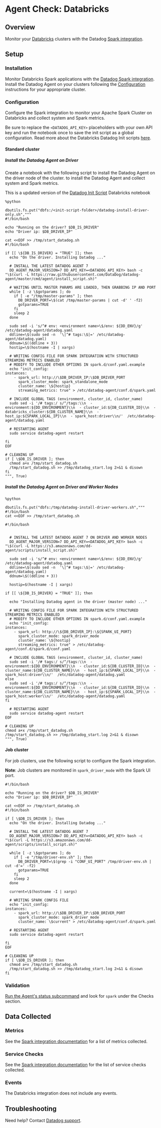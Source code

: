 # Agent Check: Databricks

## Overview

Monitor your [Databricks][1] clusters with the Datadog [Spark integration][6].

## Setup

### Installation

Monitor Databricks Spark applications with the [Datadog Spark integration][2]. Install the Datadog Agent on your clusters following the [Configuration](#configuration) instructions for your appropriate cluster.

### Configuration

Configure the Spark integration to monitor your Apache Spark Cluster on Databricks and collect system and Spark metrics.

Be sure to replace the `<DATADOG_API_KEY>` placeholders with your own API key and run the notebook once to save the init script as a global configuration. Read more about the Databricks Datadog Init scripts [here][2].

#### Standard cluster

<!-- xxx tabs xxx -->
<!-- xxx tab "Driver only" xxx -->
##### Install the Datadog Agent on Driver
Create a notebook with the following script to install the Datadog Agent on the driver node of the cluster.
to install the Datadog Agent and collect system and Spark metrics.

This is a updated version of the [Datadog Init Script][4] Databricks notebook

```shell script
%python 

dbutils.fs.put("dbfs:/<init-script-folder>/datadog-install-driver-only.sh","""
#!/bin/bash

echo "Running on the driver? $DB_IS_DRIVER"
echo "Driver ip: $DB_DRIVER_IP"

cat <<EOF >> /tmp/start_datadog.sh
#!/bin/bash

if [[ \${DB_IS_DRIVER} = "TRUE" ]]; then
  echo "On the driver. Installing Datadog ..."
  
  # INSTALL THE LATEST DATADOG AGENT 7
  DD_AGENT_MAJOR_VERSION=7 DD_API_KEY=<DATADOG_API_KEY> bash -c "\$(curl -L https://raw.githubusercontent.com/DataDog/datadog-agent/master/cmd/agent/install_script.sh)"
  
  # WAITING UNTIL MASTER PARAMS ARE LOADED, THEN GRABBING IP AND PORT
  while [ -z \$gotparams ]; do
    if [ -e "/tmp/master-params" ]; then
      DB_DRIVER_PORT=\$(cat /tmp/master-params | cut -d' ' -f2)
      gotparams=TRUE
    fi
    sleep 2
  done

  sudo sed -i 's/^# env: <environment name>\$/env: ${DD_ENV}/g' /etc/datadog-agent/datadog.yaml
  ddline=\$(sudo sed -n  '\|^# tags:\$|=' /etc/datadog-agent/datadog.yaml)
  ddnum=\$((ddline + 3))
  hostip=\$(hostname -I | xargs)  
  
  # WRITING CONFIG FILE FOR SPARK INTEGRATION WITH STRUCTURED STREAMING METRICS ENABLED
  # MODIFY TO INCLUDE OTHER OPTIONS IN spark.d/conf.yaml.example
  echo "init_config:
instances:
    - spark_url: http://\$DB_DRIVER_IP:\$DB_DRIVER_PORT
      spark_cluster_mode: spark_standalone_mode
      cluster_name: \${hostip}
      streaming_metrics: true" > /etc/datadog-agent/conf.d/spark.yaml

  # INCLUDE GLOBAL TAGS (environment, cluster_id, cluster_name)
  sudo sed -i '/# tags:/ s/^/tags:\\n  - environment:${DD_ENVIRONMENT}\\n  - cluster_id:${DB_CLUSTER_ID}\\n  - databricks_cluster:${DB_CLUSTER_NAME}\\n  - host_ip:${SPARK_LOCAL_IP}\\n  - spark_host:driver\\n/'  /etc/datadog-agent/datadog.yaml

  # RESTARTING AGENT
  sudo service datadog-agent restart

fi
EOF

# CLEANING UP
if [ \$DB_IS_DRIVER ]; then
  chmod a+x /tmp/start_datadog.sh
  /tmp/start_datadog.sh >> /tmp/datadog_start.log 2>&1 & disown
fi
""", True)
```

<!-- xxz tab xxx -->
<!-- xxx tab "All nodes" xxx -->
##### Install the Datadog Agent on Driver and Worker Nodes

```shell script
%python 

dbutils.fs.put("dbfs:/tmp/datadog-install-driver-workers.sh","""
#!/bin/bash
cat <<EOF >> /tmp/start_datadog.sh

#!/bin/bash
  

  # INSTALL THE LATEST DATADOG AGENT 7 ON DRIVER AND WORKER NODES
  DD_AGENT_MAJOR_VERSION=7 DD_API_KEY=<DATADOG_API_KEY> bash -c "\$(curl -L https://s3.amazonaws.com/dd-agent/scripts/install_script.sh)"
  
  sudo sed -i 's/^# env: <environment name>\$/env: ${DD_ENV}/g' /etc/datadog-agent/datadog.yaml
  ddline=\$(sudo sed -n  '\|^# tags:\$|=' /etc/datadog-agent/datadog.yaml)
  ddnum=\$((ddline + 3))

  hostip=$(hostname -I | xargs)

if [[ \${DB_IS_DRIVER} = "TRUE" ]]; then

  echo "Installing Datadog agent in the driver (master node) ..."

  # WRITING CONFIG FILE FOR SPARK INTEGRATION WITH STRUCTURED STREAMING METRICS ENABLED
  # MODIFY TO INCLUDE OTHER OPTIONS IN spark.d/conf.yaml.example
  echo "init_config:
instances:
    - spark_url: http://\${DB_DRIVER_IP}:\${SPARK_UI_PORT}
      spark_cluster_mode: spark_driver_mode
      cluster_name: \${hostip}
      streaming_metrics: true" > /etc/datadog-agent/conf.d/spark.d/conf.yaml

  # INCLUDE GLOBAL TAGS (environment, cluster_id, cluster_name)
  sudo sed -i '/# tags:/ s/^/tags:\\n  - environment:${DD_ENVIRONMENT}\\n  - cluster_id:${DB_CLUSTER_ID}\\n  - cluster_name:${DB_CLUSTER_NAME}\\n  - host_ip:${SPARK_LOCAL_IP}\\n  - spark_host:driver\\n/'  /etc/datadog-agent/datadog.yaml
else
  sudo sed -i '/# tags:/ s/^/tags:\\n  - environment:${DD_ENVIRONMENT}\\n  - cluster_id:${DB_CLUSTER_ID}\\n  - cluster_name:${DB_CLUSTER_NAME}\\n  - host_ip:${SPARK_LOCAL_IP}\\n  - spark_host:worker\\n/'  /etc/datadog-agent/datadog.yaml
fi

  # RESTARTING AGENT
  sudo service datadog-agent restart
EOF

# CLEANING UP
chmod a+x /tmp/start_datadog.sh
/tmp/start_datadog.sh >> /tmp/datadog_start.log 2>&1 & disown
""", True)
```
<!-- xxz tab xxx -->
<!-- xxz tabs xxx -->

#### Job cluster

For job clusters, use the following script to configure the Spark integration.

**Note**: Job clusters are monitored in `spark_driver_mode` with the Spark UI port.


```shell script
#!/bin/bash

echo "Running on the driver? $DB_IS_DRIVER"
echo "Driver ip: $DB_DRIVER_IP"

cat <<EOF >> /tmp/start_datadog.sh
#!/bin/bash

if [ \$DB_IS_DRIVER ]; then
  echo "On the driver. Installing Datadog ..."

  # INSTALL THE LATEST DATADOG AGENT 7
  DD_AGENT_MAJOR_VERSION=7 DD_API_KEY=<DATADOG_API_KEY> bash -c "\$(curl -L https://s3.amazonaws.com/dd-agent/scripts/install_script.sh)"

  while [ -z \$gotparams ]; do
    if [ -e "/tmp/driver-env.sh" ]; then
      DB_DRIVER_PORT=\$(grep -i "CONF_UI_PORT" /tmp/driver-env.sh | cut -d'=' -f2)
      gotparams=TRUE
    fi
    sleep 2
  done

  current=\$(hostname -I | xargs)

  # WRITING SPARK CONFIG FILE
  echo "init_config:
instances:
    - spark_url: http://\$DB_DRIVER_IP:\$DB_DRIVER_PORT
      spark_cluster_mode: spark_driver_mode
      cluster_name: \$current" > /etc/datadog-agent/conf.d/spark.yaml

  # RESTARTING AGENT
  sudo service datadog-agent restart

fi
EOF

# CLEANING UP
if [ \$DB_IS_DRIVER ]; then
  chmod a+x /tmp/start_datadog.sh
  /tmp/start_datadog.sh >> /tmp/datadog_start.log 2>&1 & disown
fi

```


### Validation

[Run the Agent's status subcommand][5] and look for `spark` under the Checks section.

## Data Collected

### Metrics

See the [Spark integration documentation][7] for a list of metrics collected.


### Service Checks

See the [Spark integration documentation][8] for the list of service checks collected.
 
### Events

The Databricks integration does not include any events.

## Troubleshooting

Need help? Contact [Datadog support][3].

[1]: https://databricks.com/
[2]: https://databricks.com/blog/2017/06/01/apache-spark-cluster-monitoring-with-databricks-and-datadog.html
[3]: https://docs.datadoghq.com/help/
[4]: https://docs.databricks.com/_static/notebooks/datadog-init-script.html
[5]: https://docs.datadoghq.com/agent/guide/agent-commands/?#agent-status-and-information
[6]: https://docs.datadoghq.com/integrations/spark/?tab=host
[7]: https://docs.datadoghq.com/integrations/spark/#metrics
[8]: https://docs.datadoghq.com/integrations/spark/#service-checks
